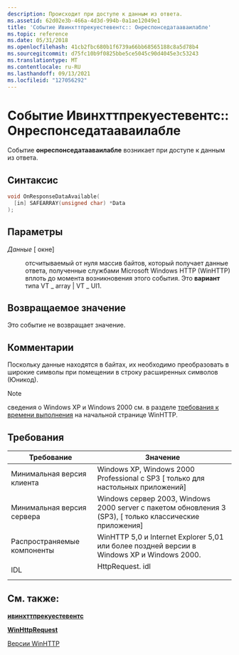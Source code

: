 ```yaml
---
description: Происходит при доступе к данным из ответа.
ms.assetid: 62d02e3b-466a-4d3d-994b-0a1ae12049e1
title: 'Событие Ивинхттпрекуестевентс:: Онреспонседатааваилабле'
ms.topic: reference
ms.date: 05/31/2018
ms.openlocfilehash: 41cb2fbc680b1f6739a66bb68565188c8a5d78b4
ms.sourcegitcommit: d75fc10b9f0825bbe5ce5045c90d4045e3c53243
ms.translationtype: MT
ms.contentlocale: ru-RU
ms.lasthandoff: 09/13/2021
ms.locfileid: "127056292"
---
```

# <a name="iwinhttprequesteventsonresponsedataavailable-event"></a>Событие Ивинхттпрекуестевентс:: Онреспонседатааваилабле

Событие **онреспонседатааваилабле** возникает при доступе к данным из ответа.

## <a name="syntax"></a>Синтаксис


```C++
void OnResponseDataAvailable(
  [in] SAFEARRAY(unsigned char) *Data
);
```



## <a name="parameters"></a>Параметры

<dl> <dt>

*Данные* \[ окне\]
</dt> <dd>

отсчитываемый от нуля массив байтов, который получает данные ответа, полученные службами Microsoft Windows HTTP (WinHTTP) вплоть до момента возникновения этого события. Это **вариант** типа VT \_ array \| VT \_ UI1.

</dd> </dl>

## <a name="return-value"></a>Возвращаемое значение

Это событие не возвращает значение.

## <a name="remarks"></a>Комментарии

Поскольку данные находятся в байтах, их необходимо преобразовать в широкие символы при помещении в строку расширенных символов (Юникод).

> [!Note]  
> сведения о Windows XP и Windows 2000 см. в разделе [требования к времени выполнения](winhttp-start-page.md) на начальной странице WinHTTP.

 

## <a name="requirements"></a>Требования



| Требование | Значение |
|-------------------------------------|--------------------------------------------------------------------------------------------|
| Минимальная версия клиента<br/> | Windows XP, Windows 2000 Professional с SP3 \[ только для настольных приложений\]<br/>            |
| Минимальная версия сервера<br/> | Windows сервер 2003, Windows 2000 server с пакетом обновления 3 (SP3), \[ только классические приложения\]<br/>         |
| Распространяемые компоненты<br/>          | WinHTTP 5,0 и Internet Explorer 5,01 или более поздней версии в Windows XP и Windows 2000.<br/> |
| IDL<br/>                      | <dl> <dt>HttpRequest. idl</dt> </dl> |



## <a name="see-also"></a>См. также:

<dl> <dt>

[**ивинхттпрекуестевентс**](iwinhttprequestevents-interface.md)
</dt> <dt>

[**WinHttpRequest**](winhttprequest.md)
</dt> <dt>

[Версии WinHTTP](winhttp-versions.md)
</dt> </dl>

 

 




